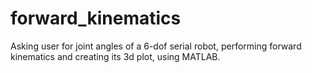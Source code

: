 # forward_kinematics
Asking user for joint angles of a 6-dof serial robot, performing forward kinematics and creating its 3d plot, using MATLAB.

